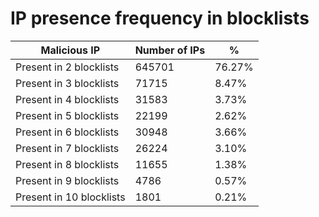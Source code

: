 # IP presence frequency in blocklists
| Malicious IP | Number of IPs | % |
|----|----|----|
| Present in 2 blocklists | 645701 | 76.27% |
| Present in 3 blocklists | 71715 | 8.47% |
| Present in 4 blocklists | 31583 | 3.73% |
| Present in 5 blocklists | 22199 | 2.62% |
| Present in 6 blocklists | 30948 | 3.66% |
| Present in 7 blocklists | 26224 | 3.10% |
| Present in 8 blocklists | 11655 | 1.38% |
| Present in 9 blocklists | 4786 | 0.57% |
| Present in 10 blocklists | 1801 | 0.21% |
